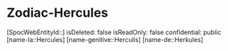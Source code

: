 ﻿---
type: Zodiac
tags:
- astro/Zodiac

---

# Zodiac-Hercules

[SpocWebEntityId::]
isDeleted: false
isReadOnly: false
confidential: public
[name-la::Hercules]
[name-genitive::Herculis]
[name-de::Herkules]
